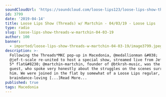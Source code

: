 ```yaml
---
soundCloudUrl: 'https://soundcloud.com/loose-lips123/loose-lips-show-threads-w-martchin-040319'
id: 3799
date: '2019-04-14'
title: Loose Lips Show (Threads) w/ Martchin - 04/03/19 - Loose Lips
type: radio
slug: loose-lips-show-threads-w-martchin-04-03-19
author: 100
banner:
  - imported/loose-lips-show-threads-w-martchin-04-03-19/image3799.jpeg
description: >-
  Following the Threads*MKC pop-up in Macedonia, @medallionman &#038;
  @jef-t-scale re-united to host a special show, streamed live from Jef&#8217;s
  5* flat&#8230; @martchin-martchin, founder of @btkrsh-music, was the main
  guest, who spoke very honestly about the struggles on the scenes surrounding
  him. We were joined in the flat by somewhat of a Loose Lips regular,
  braindance-loving [...]Read More...
published: true
tags: Macedonia
---
```

